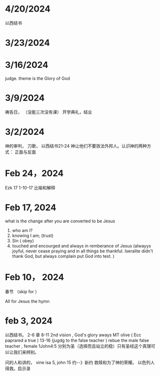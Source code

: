 # 4/20/2024
以西结书

# 3/23/2024

# 3/16/2024
judge. theme is the Glory of God
# 3/9/2024
祷告日， （没能三次没有课） 开学典礼，结业


# 3/2/2024
神的审判， 刀歌， 以西结书21-24
神让他们不要效法外邦人。认识神的两种方式： 正面与反面


# Feb 24，2024
Ezk 17 1-10-17
比喻和解释

# Feb 17, 2024
what is the change after you are converted to be Jesus
1. who am I?
2. knowing I am; (trust)
3. Sin ( obey)
4.  touched and encourged and always in remberance of Jesus (alwayys joyful, never cease praying and in all things be thankful. Iseralite didn't thank God, but always complain put God into test. )

# Feb 10， 2024
春节 （skip for ）

All for Jesus the hymn
# feb 3, 2024
以西结书。  2-6 章
8-11 2nd vision , God's glory aways MT olive ( Ecc paprared a true )
13-16 (jugdg to the false teacher )
rebue the male false teacher , female 1John4:5 分别为圣（选择而且站立的稳）只有圣经这个真理可以让我们来辨别。

问的人和讲的， vine isa 5, john 15
约--》新约 救赎和为了神的荣耀。 以色列人得救。启示录
